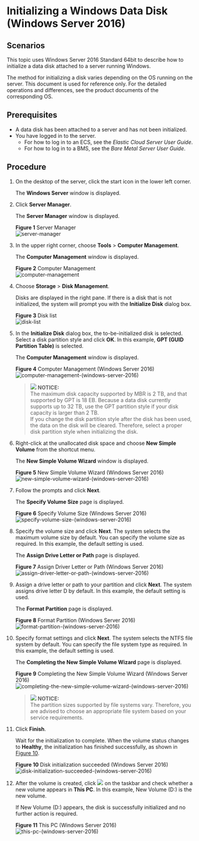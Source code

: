 # Initializing a Windows Data Disk \(Windows Server 2016\)<a name="EN-US_TOPIC_0117490178"></a>

## Scenarios<a name="en-us_topic_0115255433_section29374781163839"></a>

This topic uses Windows Server 2016 Standard 64bit to describe how to initialize a data disk attached to a server running Windows.

The method for initializing a disk varies depending on the OS running on the server. This document is used for reference only. For the detailed operations and differences, see the product documents of the corresponding OS.

## Prerequisites<a name="en-us_topic_0115255433_section117091356845"></a>

-   A data disk has been attached to a server and has not been initialized.
-   You have logged in to the server.
    -   For how to log in to an ECS, see the  _Elastic Cloud Server User Guide_.
    -   For how to log in to a BMS, see the  _Bare Metal Server User Guide_.


## Procedure<a name="en-us_topic_0115255433_section7988288594"></a>

1.  On the desktop of the server, click the start icon in the lower left corner.

    The  **Windows Server**  window is displayed.

2.  Click  **Server Manager**.

    The  **Server Manager**  window is displayed.

    **Figure  1**  Server Manager<a name="en-us_topic_0115255433_fig128445136715"></a>  
    ![](figures/server-manager.png "server-manager")

3.  In the upper right corner, choose  **Tools**  \>  **Computer Management**.

    The  **Computer Management**  window is displayed.

    **Figure  2**  Computer Management<a name="en-us_topic_0115255433_fig11577433192617"></a>  
    ![](figures/computer-management.png "computer-management")

4.  Choose  **Storage**  \>  **Disk Management**.

    Disks are displayed in the right pane. If there is a disk that is not initialized, the system will prompt you with the  **Initialize Disk**  dialog box.

    **Figure  3**  Disk list<a name="en-us_topic_0115255433_fig11358119588"></a>  
    ![](figures/disk-list.png "disk-list")

5.  In the  **Initialize Disk**  dialog box, the to-be-initialized disk is selected. Select a disk partition style and click  **OK**. In this example,  **GPT \(GUID Partition Table\)**  is selected.

    The  **Computer Management**  window is displayed.

    **Figure  4**  Computer Management \(Windows Server 2016\)<a name="en-us_topic_0115255433_fig68332918241"></a>  
    ![](figures/computer-management-(windows-server-2016).png "computer-management-(windows-server-2016)")

    >![](public_sys-resources/icon-notice.gif) **NOTICE:**   
    >The maximum disk capacity supported by MBR is 2 TB, and that supported by GPT is 18 EB. Because a data disk currently supports up to 32 TB, use the GPT partition style if your disk capacity is larger than 2 TB.  
    >If you change the disk partition style after the disk has been used, the data on the disk will be cleared. Therefore, select a proper disk partition style when initializing the disk.  

6.  Right-click at the unallocated disk space and choose  **New Simple Volume**  from the shortcut menu.

    The  **New Simple Volume Wizard**  window is displayed.

    **Figure  5**  New Simple Volume Wizard \(Windows Server 2016\)<a name="en-us_topic_0115255433_fig19509202633615"></a>  
    ![](figures/new-simple-volume-wizard-(windows-server-2016).png "new-simple-volume-wizard-(windows-server-2016)")

7.  Follow the prompts and click  **Next**.

    The  **Specify Volume Size**  page is displayed.

    **Figure  6**  Specify Volume Size \(Windows Server 2016\)<a name="en-us_topic_0115255433_fig209619215384"></a>  
    ![](figures/specify-volume-size-(windows-server-2016).png "specify-volume-size-(windows-server-2016)")

8.  Specify the volume size and click  **Next**. The system selects the maximum volume size by default. You can specify the volume size as required. In this example, the default setting is used.

    The  **Assign Drive Letter or Path**  page is displayed.

    **Figure  7**  Assign Driver Letter or Path \(Windows Server 2016\)<a name="en-us_topic_0115255433_fig631143204114"></a>  
    ![](figures/assign-driver-letter-or-path-(windows-server-2016).png "assign-driver-letter-or-path-(windows-server-2016)")

9.  Assign a drive letter or path to your partition and click  **Next**. The system assigns drive letter D by default. In this example, the default setting is used.

    The  **Format Partition**  page is displayed.

    **Figure  8**  Format Partition \(Windows Server 2016\)<a name="en-us_topic_0115255433_fig1400313143015"></a>  
    ![](figures/format-partition-(windows-server-2016).png "format-partition-(windows-server-2016)")

10. Specify format settings and click  **Next**. The system selects the NTFS file system by default. You can specify the file system type as required. In this example, the default setting is used.

    The  **Completing the New Simple Volume Wizard**  page is displayed.

    **Figure  9**  Completing the New Simple Volume Wizard \(Windows Server 2016\)<a name="en-us_topic_0115255433_fig380162213463"></a>  
    ![](figures/completing-the-new-simple-volume-wizard-(windows-server-2016).png "completing-the-new-simple-volume-wizard-(windows-server-2016)")

    >![](public_sys-resources/icon-notice.gif) **NOTICE:**   
    >The partition sizes supported by file systems vary. Therefore, you are advised to choose an appropriate file system based on your service requirements.  

11. Click  **Finish**.

    Wait for the initialization to complete. When the volume status changes to  **Healthy**, the initialization has finished successfully, as shown in  [Figure 10](#en-us_topic_0115255433_fig14464150329).

    **Figure  10**  Disk initialization succeeded \(Windows Server 2016\)<a name="en-us_topic_0115255433_fig14464150329"></a>  
    ![](figures/disk-initialization-succeeded-(windows-server-2016).png "disk-initialization-succeeded-(windows-server-2016)")

12. After the volume is created, click  ![](figures/icon_folder.png)  on the taskbar and check whether a new volume appears in  **This PC**. In this example, New Volume \(D:\) is the new volume.

    If New Volume \(D:\) appears, the disk is successfully initialized and no further action is required.

    **Figure  11**  This PC \(Windows Server 2016\)<a name="en-us_topic_0115255433_fig4958111374510"></a>  
    ![](figures/this-pc-(windows-server-2016).png "this-pc-(windows-server-2016)")


